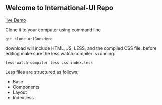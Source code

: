 ## Welcome to International-UI Repo

[live Demo](https://buildweekfeb4-issw.github.io/International-UI/#team)

Clone it to your computer using command line 
``` 
git clone urlGoesHere
```
download will include HTML, JS, LESS, and the compiled CSS file. before editing make sure the less watch compiler is running.
```
less-watch-compiler less css index.less
```
Less files are structured as follows;
- Base
- Components
- Layout
- Index.less

